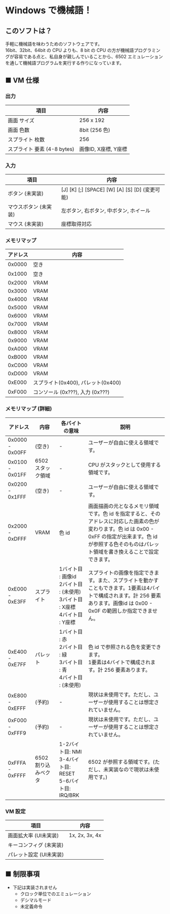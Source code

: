# Windows で機械語！

## このソフトは？

手軽に機械語を味わうためのソフトウェアです。  
16bit、32bit、64bit の CPU よりも、8 bit の CPU の方が機械語プログラミングが容易である点と、私自身が親しんでいることから、6502 エミュレーションを通して機械語プログラムを実行する作りになっています。

## ■ VM 仕様

### 出力

| 項目 | 内容 |
|-|-|
| 画面 サイズ | 256 x 192 |
| 画面 色数| 8bit (256 色) |
| スプライト 枚数 | 256 |
| スプライト 要素 (4-8 bytes) | 画像ID, X座標, Y座標 |

### 入力

| 項目 | 内容 |
|-|-|
| ボタン (未実装) | [J] [K] [;] [SPACE] [W] [A] [S] [D] (変更可能) |
| マウスボタン (未実装) | 左ボタン, 右ボタン, 中ボタン, ホイール |
| マウス (未実装) | 座標取得対応 |

### メモリマップ

| アドレス | 内容 |
|-|-|
| 0x0000 | 空き |
| 0x1000 | 空き |
| 0x2000 | VRAM |
| 0x3000 | VRAM |
| 0x4000 | VRAM |
| 0x5000 | VRAM |
| 0x6000 | VRAM |
| 0x7000 | VRAM |
| 0x8000 | VRAM |
| 0x9000 | VRAM |
| 0xA000 | VRAM |
| 0xB000 | VRAM |
| 0xC000 | VRAM |
| 0xD000 | VRAM |
| 0xE000 | スプライト(0x400), パレット(0x400) |
| 0xF000 | コンソール (0x???), 入力 (0x???) |

### メモリマップ (詳細)

| アドレス | 内容 | 各バイトの意味 | 説明
|-|-|-|-|
| 0x0000 - 0x00FF | (空き) | - | ユーザーが自由に使える領域です。 |
| 0x0100 - 0x01FF | 6502 スタック領域 | - | CPU がスタックとして使用する領域です。 |
| 0x0200 - 0x1FFF | (空き) | - | ユーザーが自由に使える領域です。 |
| 0x2000 - 0xDFFF | VRAM | 色 id | 画面描画の元となるメモリ領域です。色 id を指定すると、そのアドレスに対応した画素の色が変わります。色 id は 0x00 - 0xFF の指定が出来ます。色 id が参照する色そのものはパレット領域を書き換えることで設定できます。 |
| 0xE000 - 0xE3FF | スプライト | 1バイト目 : 画像id<br>2バイト目 : (未使用)<br>3バイト目 : X座標<br>4バイト目 : Y座標 | スプライトの画像を指定できます。また、スプライトを動かすこともできます。1要素は4バイトで構成されます。計 256 要素あります。画像id は 0x00 - 0x0F の範囲しか指定できません。 |
| 0xE400 - 0xE7FF | パレット | 1バイト目 : 赤<br>2バイト目 : 緑<br>3バイト目 : 青<br>4バイト目 : (未使用)| 色 id で参照される色を変更できます。<br>1要素は4バイトで構成されます。計 256 要素あります。 |
| 0xE800 - 0xEFFF | (予約) | - | 現状は未使用です。ただし、ユーザーが使用することは想定されていません。|
| 0xF000 - 0xFFF9 | (予約) | - | 現状は未使用です。ただし、ユーザーが使用することは想定されていません。|
| 0xFFFA - 0xFFFF | 6502 割り込みベクタ | 1-2バイト目: NMI<br> 3-4バイト目: RESET<br>5-6バイト目: IRQ/BRK | 6502 が参照する領域です。(ただし、未実装なので現状は未使用です。) |

### VM 設定

| 項目 | 内容 |
|-|-|
| 画面拡大率 (UI未実装) | 1x, 2x, 3x, 4x |
| キーコンフィグ (未実装) | |
| パレット設定 (UI未実装) | |

## ■ 制限事項

+ 下記は実装されません
  - クロック単位でのエミュレーション
  - デシマルモード
  - 未定義命令
